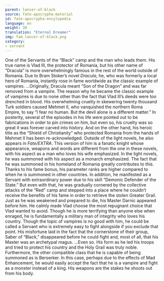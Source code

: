 ```yaml
---
parent: lancer-of-black
source: fate-apocrypha-material
id: fate-apocrypha-encylopedia
language: en
weight: 38
translation: "Eternal Dreamer"
img: fam_lancer-of-black.png
category:
- servant
---
```


One of the Servants of the “Black” camp and the man who leads them. His true name is Vlad III, the protector of Romania, but his other name of “Dracula” is more overwhelmingly famous in the rest of the world outside of Romania. Due to Bram Stoker’s novel *Dracula*, he, who was formerly a local hero of Romania, instantly rose in fame worldwide as the classic example of vampires.
…Originally, Dracula meant “Son of the Dragon” and was far removed from a vampire. The reason why he became the classic example of vampires is due to none other than the fact that Vlad III’s deeds were too drenched in blood.
His overwhelming cruelty in skewering twenty thousand Turk soldiers caused Mehmet II, who vanquished the northern Roma Empire, to say “I fear no human. But the devil alone is a different matter.” In posterity, several of the episodes in his life were pointed out to be fabrications in order to pin crimes on him, but even so, his cruelty was so great it was forever carved into history.
And on the other hand, his heroic title as the “Shield of Christianity” who protected Romania from the hands of Mehmet II has been re-acknowledged.
Outside of the light novels, he also appears in *Fate/EXTRA*. This version of him is a fanatic knight whose appearance, weapons and words are different from the one in these novels, with his aspect as a man who loves his wife emphasized.
In the light novels, he was summoned with his aspect as a monarch emphasized. The fact that he was summoned in his homeland of Romania greatly contributes to this. Thanks to his fame bonus, his parameter ranks are higher compared to when he is summoned in other countries. In addition, he manifested as a Servant with extraordinary power due to his skill “Demonic Defender of the State.”
But even with that, he was gradually cornered by the collective attacks of the “Red” camp and stepped into a place where he couldn’t receive the benefits of his fame in order to retrieve the stolen Greater Grail.
Just as he was weakened and prepared to die, his Master Darnic appeared before him. He calmly made Vlad choose the most repugnant choice that Vlad wanted to avoid.
Though he is more terrifying than anyone else when enraged, he is fundamentally a military man of integrity who loves his country. Though the topic of vampires is no good with him, he could be called a Servant who is extremely easy to fight alongside if you exclude that point.
His misfortune laid in the fact that the cornerstone of their group, Saber of “Black,” disappeared before he could fight and, most of all, that his Master was an archetypal magus.
…Even so. His form as he led his troops and tried to protect his country and the Holy Grail was truly noble.
Furthermore, the other compatible class that he is capable of being summoned as is Berserker. In this case, perhaps due to the effects of Mad Enhancement, he would easily accept the fact that he is a vampire and fight as a monster instead of a king. His weapons are the stakes he shoots out from his body.
